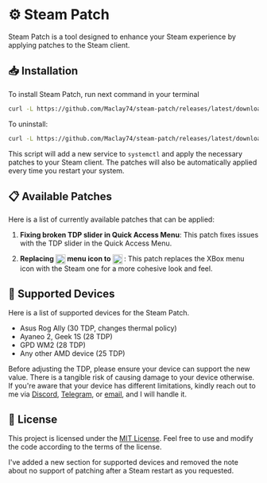 # ⚙️ Steam Patch
Steam Patch is a tool designed to enhance your Steam experience by applying patches to the Steam client. 

## 📥 Installation
To install Steam Patch, run next command in your terminal

   ```bash
   curl -L https://github.com/Maclay74/steam-patch/releases/latest/download/install.sh | sh
   ```

To uninstall:
   ```bash
   curl -L https://github.com/Maclay74/steam-patch/releases/latest/download/uninstall.sh | sh
   ```

This script will add a new service to `systemctl` and apply the necessary patches to your Steam client. The patches will also be automatically applied every time you restart your system.

## 📋 Available Patches

Here is a list of currently available patches that can be applied:

1. **Fixing broken TDP slider in Quick Access Menu**: This patch fixes issues with the TDP slider in the Quick Access Menu.

2. **Replacing <picture> <source media="(prefers-color-scheme: light)" srcset="https://github-production-user-asset-6210df.s3.amazonaws.com/5504685/255038062-d99f3be6-ff5a-4570-9f21-a59204ccc804.png"> <img 
src="https://github-production-user-asset-6210df.s3.amazonaws.com/5504685/255038464-eb72c683-a1a5-4e5c-b81a-0131f8a76dd7.png" height="20" align="center"> </picture> menu icon to <picture> <source media="(prefers-color-scheme: light)" srcset="https://github.com/Maclay74/steam-patch/assets/5504685/9d15c179-bb92-4463-9a06-f8faecccf5fe"> <img 
src="https://github.com/Maclay74/steam-patch/assets/5504685/c76f7637-9f82-4786-b936-0ee3d99039e3" height="20" align="center"> </picture>**: This patch replaces the XBox menu icon with the Steam one for a more cohesive look and feel.

## 🎯 Supported Devices

Here is a list of supported devices for the Steam Patch.

- Asus Rog Ally (30 TDP, changes thermal policy)
- Ayaneo 2, Geek 1S (28 TDP) 
- GPD WM2 (28 TDP)
- Any other AMD device (25 TDP)

Before adjusting the TDP, please ensure your device can support the new value. 
There is a tangible risk of causing damage to your device otherwise. 
If you're aware that your device has different limitations, kindly reach out to me via 
[Discord](https://discordapp.com/users/maclay74), 
[Telegram](https://t.me/mikefinch), or 
[email](mailto:mishakozlov74@gmail.com), and I will handle it.

## 📝 License

This project is licensed under the [MIT License](LICENSE). Feel free to use and modify the code according to the terms of the license.

I've added a new section for supported devices and removed the note about no support of patching after a Steam restart as you requested.
